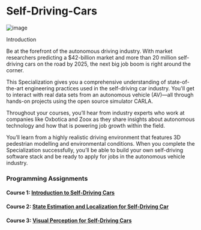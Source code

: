 # Self-Driving-Cars

![image](https://user-images.githubusercontent.com/45831222/188260578-11758ff0-d4d9-473e-85a4-6e38bcf4d751.png)

Introduction

Be at the forefront of the autonomous driving industry. With market researchers predicting a $42-billion market and more than 20 million self-driving cars on the road by 2025, the next big job boom is right around the corner.

This Specialization gives you a comprehensive understanding of state-of-the-art engineering practices used in the self-driving car industry. You'll get to interact with real data sets from an autonomous vehicle (AV)―all through hands-on projects using the open source simulator CARLA.

Throughout your courses, you’ll hear from industry experts who work at companies like Oxbotica and Zoox as they share insights about autonomous technology and how that is powering job growth within the field.

You’ll learn from a highly realistic driving environment that features 3D pedestrian modelling and environmental conditions. When you complete the Specialization successfully, you’ll be able to build your own self-driving software stack and be ready to apply for jobs in the autonomous vehicle industry.

### Programming Assignments

#### Course 1: [Introduction to Self-Driving Cars](https://github.com/dileepkanumuri/Self-Driving-Cars/tree/main/1.%20Introduction%20to%20Self-Driving%20Cars)
#### Course 2: [State Estimation and Localization for Self-Driving Car](https://github.com/dileepkanumuri/Self-Driving-Cars/tree/main/2.%20State%20Estimation%20and%20Localization%20for%20Self-Driving%20Cars)
#### Course 3: [Visual Perception for Self-Driving Cars](https://github.com/dileepkanumuri/Self-Driving-Cars/tree/main/3.%20Visual%20Perception%20for%20Self-Driving%20Cars)
  
